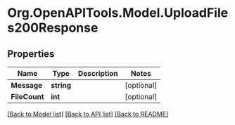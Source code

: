 # Org.OpenAPITools.Model.UploadFiles200Response

## Properties

Name | Type | Description | Notes
------------ | ------------- | ------------- | -------------
**Message** | **string** |  | [optional] 
**FileCount** | **int** |  | [optional] 

[[Back to Model list]](../README.md#documentation-for-models) [[Back to API list]](../README.md#documentation-for-api-endpoints) [[Back to README]](../README.md)

